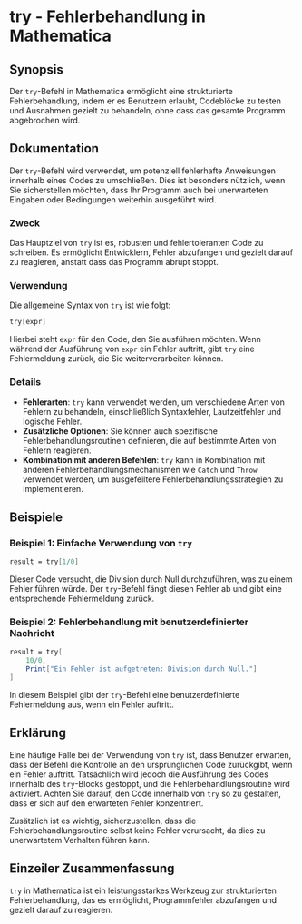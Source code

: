 <!--
Meta Description: # try - Fehlerbehandlung in Mathematica ## Synopsis Der `try`-Befehl in Mathematica ermöglicht eine strukturierte Fehlerbehandlung, indem er es Benutz...
Meta Keywords: try, fehler, und, von, die
-->

# try - Fehlerbehandlung in Mathematica

## Synopsis
Der `try`-Befehl in Mathematica ermöglicht eine strukturierte Fehlerbehandlung, indem er es Benutzern erlaubt, Codeblöcke zu testen und Ausnahmen gezielt zu behandeln, ohne dass das gesamte Programm abgebrochen wird.

## Dokumentation
Der `try`-Befehl wird verwendet, um potenziell fehlerhafte Anweisungen innerhalb eines Codes zu umschließen. Dies ist besonders nützlich, wenn Sie sicherstellen möchten, dass Ihr Programm auch bei unerwarteten Eingaben oder Bedingungen weiterhin ausgeführt wird. 

### Zweck
Das Hauptziel von `try` ist es, robusten und fehlertoleranten Code zu schreiben. Es ermöglicht Entwicklern, Fehler abzufangen und gezielt darauf zu reagieren, anstatt dass das Programm abrupt stoppt.

### Verwendung
Die allgemeine Syntax von `try` ist wie folgt:
```mathematica
try[expr]
```
Hierbei steht `expr` für den Code, den Sie ausführen möchten. Wenn während der Ausführung von `expr` ein Fehler auftritt, gibt `try` eine Fehlermeldung zurück, die Sie weiterverarbeiten können.

### Details
- **Fehlerarten**: `try` kann verwendet werden, um verschiedene Arten von Fehlern zu behandeln, einschließlich Syntaxfehler, Laufzeitfehler und logische Fehler.
- **Zusätzliche Optionen**: Sie können auch spezifische Fehlerbehandlungsroutinen definieren, die auf bestimmte Arten von Fehlern reagieren.
- **Kombination mit anderen Befehlen**: `try` kann in Kombination mit anderen Fehlerbehandlungsmechanismen wie `Catch` und `Throw` verwendet werden, um ausgefeiltere Fehlerbehandlungsstrategien zu implementieren.

## Beispiele

### Beispiel 1: Einfache Verwendung von `try`
```mathematica
result = try[1/0]
```
Dieser Code versucht, die Division durch Null durchzuführen, was zu einem Fehler führen würde. Der `try`-Befehl fängt diesen Fehler ab und gibt eine entsprechende Fehlermeldung zurück.

### Beispiel 2: Fehlerbehandlung mit benutzerdefinierter Nachricht
```mathematica
result = try[
    10/0,
    Print["Ein Fehler ist aufgetreten: Division durch Null."]
]
```
In diesem Beispiel gibt der `try`-Befehl eine benutzerdefinierte Fehlermeldung aus, wenn ein Fehler auftritt.

## Erklärung
Eine häufige Falle bei der Verwendung von `try` ist, dass Benutzer erwarten, dass der Befehl die Kontrolle an den ursprünglichen Code zurückgibt, wenn ein Fehler auftritt. Tatsächlich wird jedoch die Ausführung des Codes innerhalb des `try`-Blocks gestoppt, und die Fehlerbehandlungsroutine wird aktiviert. Achten Sie darauf, den Code innerhalb von `try` so zu gestalten, dass er sich auf den erwarteten Fehler konzentriert. 

Zusätzlich ist es wichtig, sicherzustellen, dass die Fehlerbehandlungsroutine selbst keine Fehler verursacht, da dies zu unerwartetem Verhalten führen kann.

## Einzeiler Zusammenfassung
`try` in Mathematica ist ein leistungsstarkes Werkzeug zur strukturierten Fehlerbehandlung, das es ermöglicht, Programmfehler abzufangen und gezielt darauf zu reagieren.